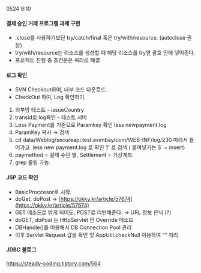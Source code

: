 0524 9:10

#### 결제 승인 거레 프로그램 과제 구현

- .close를 사용하기보단 try/catch/final 혹은 try/with/resource. (autoclose 권장)
- try/with/resource는 리소스를 생성할 때 해당 리소스를 try옆 괄호 안에 넣어준다.
- 프로젝트 진행 중 조건문은 쿼리로 해결

#### 로그 확인

- SVN Checkout하여, 내부 코드 다운로드.
- CheckOut 하여, Log 확인하기.

1. 외부망 테스트 - issueCountry
2. transid로 log확인 - 테스트 서버
3. Less Payment를 기준으로 Paramkey 확인 less newpayment.log
4. ParamKey 복사 → 검색
5. cd data/Weblog/secureapi.test.eximbay/com/WEB-INF/log/230 따라서 들어가고. less new payment.log 로 확인 ‘/’ 로 검색 ( 붙여넣기는 S` +
   insert)
6. paymethod = 결제 수단 별, Settlement = 가상계좌.
7. grep 롤링 가능.

#### JSP 코드 확인

- BasicProccesor로 시작.
- doGet, doPost → [https://okky.kr/article/57674](https://okky.kr/article/57674)
- GET 메소드로 받게 되어도, POST로 리턴해준다. → URL 정보 은닉 (?)
- doGET, doPost 는 HttpServlet 안 Override 메소드
- DBHandle()를 이용해서 DB Connection Pool 관리
- 이후 Servlet Request 값을 확인 및 AppUtil.checkNull 이용하여 “” 처리

#### JDBC 블로그

https://steady-coding.tistory.com/564
